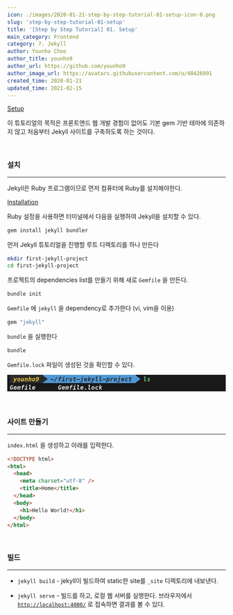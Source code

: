 ```yaml
---
icon: ./images/2020-01-21-step-by-step-tutorial-01-setup-icon-0.png
slug: 'step-by-step-tutorial-01-setup'
title: '[Step by Step Tutorial] 01. Setup'
main_category: Frontend
category: 7. Jekyll
author: Younho Choo
author_title: younho9
author_url: https://github.com/younho9
author_image_url: https://avatars.githubusercontent.com/u/48426991
created_time: 2020-01-21
updated_time: 2021-02-15
---
```


[Setup](https://jekyllrb.com/docs/step-by-step/01-setup/)

이 튜토리얼의 목적은 프론트엔드 웹 개발 경험이 없어도 기본 gem 기반 테마에 의존하지 않고 처음부터 Jekyll 사이트를 구축하도록 하는 것이다.

<br />

### 설치

---

Jekyll은 Ruby 프로그램이므로 먼저 컴퓨터에 Ruby를 설치해야한다.

[Installation](https://jekyllrb.com/docs/installation/)

Ruby 설정을 사용하면 터미널에서 다음을 실행하여 Jekyll을 설치할 수 있다.

```bash
gem install jekyll bundler
```

먼저 Jekyll 튜토리얼을 진행할 루트 디렉토리를 하나 만든다

```bash
mkdir first-jekyll-project
cd first-jekyll-project
```

프로젝트의 dependencies list를 만들기 위해 새로 `Gemfile` 을 만든다.

```bash
bundle init
```

`Gemfile` 에 `jekyll` 을 dependency로 추가한다 (vi, vim을 이용)

```ruby
gem "jekyll"
```

`bundle` 을 실행한다

```bash
bundle
```

`Gemfile.lock` 파일이 생성된 것을 확인할 수 있다.

![2020-01-21-step-by-step-tutorial-01-setup-image-0](./images/2020-01-21-step-by-step-tutorial-01-setup-image-0.png)

<br />

### 사이트 만들기

---

`index.html` 을 생성하고 아래를 입력한다.

```html
<!DOCTYPE html>
<html>
  <head>
    <meta charset="utf-8" />
    <title>Home</title>
  </head>
  <body>
    <h1>Hello World!</h1>
  </body>
</html>
```

<br />

### 빌드

---

- `jekyll build` - jekyll이 빌드하여 static한 site를 `_site` 디렉토리에 내보낸다.

- `jekyll serve` - 빌드를 하고, 로컬 웹 서버를 실행한다. 브라우저에서 [`http://localhost:4000/`](http://127.0.0.1:4000/) 로 접속하면 결과를 볼 수 있다.

<br />
